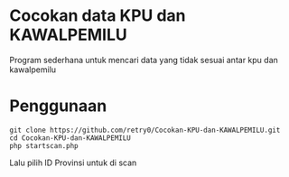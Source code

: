 # Cocokan data KPU dan KAWALPEMILU
Program sederhana untuk mencari data yang tidak sesuai antar kpu dan kawalpemilu

# Penggunaan
```
git clone https://github.com/retry0/Cocokan-KPU-dan-KAWALPEMILU.git 
cd Cocokan-KPU-dan-KAWALPEMILU 
php startscan.php 
```

Lalu pilih ID Provinsi untuk di scan
